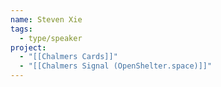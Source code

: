 ```yaml
---
name: Steven Xie
tags:
  - type/speaker
project:
  - "[[Chalmers Cards]]"
  - "[[Chalmers Signal (OpenShelter.space)]]"
---
```



